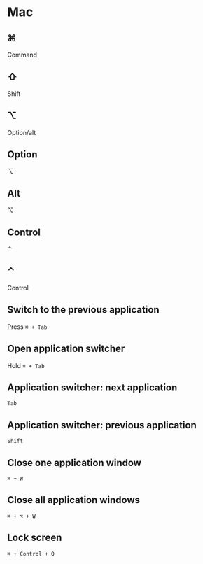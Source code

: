 # Mac

## ⌘

Command

## ⇧

Shift

## ⌥

Option/alt

## Option

⌥

## Alt

⌥

## Control

⌃

## ⌃

Control

## Switch to the previous application

Press `⌘ + Tab`

## Open application switcher

Hold `⌘ + Tab`

## Application switcher: next application

`Tab`

## Application switcher: previous application

`Shift`

## Close one application window

`⌘ + W`

## Close all application windows

`⌘ + ⌥ + W`

## Lock screen

`⌘ + Control + Q`
